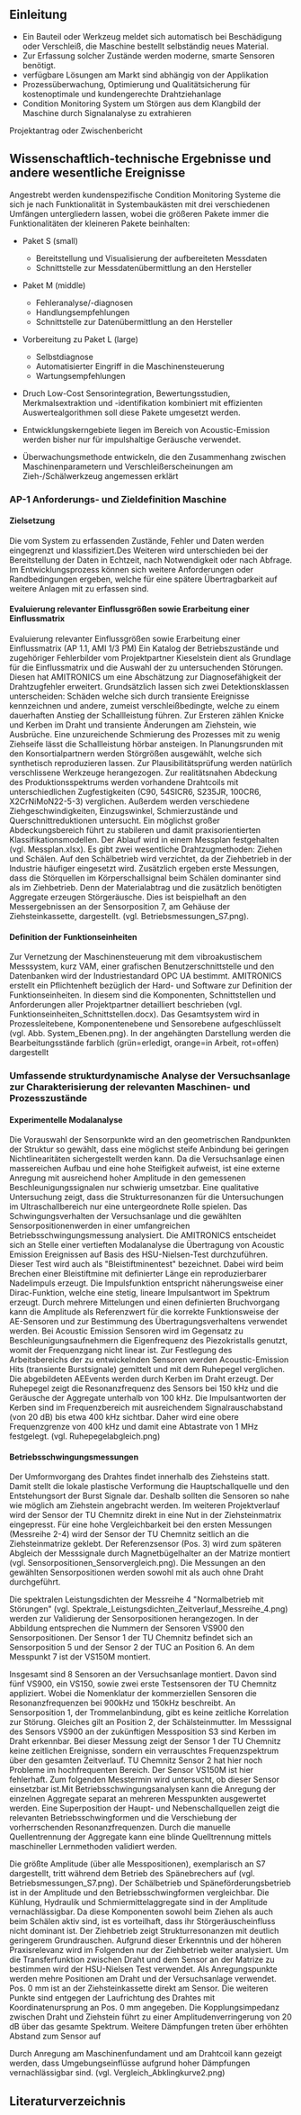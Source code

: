 ## Einleitung

- Ein Bauteil oder Werkzeug meldet sich automatisch bei Beschädigung oder Verschleiß, die Maschine bestellt selbständig neues Material. 
- Zur Erfassung solcher Zustände werden moderne, smarte Sensoren benötigt.
- verfügbare Lösungen am Markt sind abhängig von der Applikation
- Prozessüberwachung, Optimierung und Qualitätsicherung für kostenoptimale und kundengerechte Drahtziehanlage
- Condition Monitoring System um Störgen aus dem Klangbild der Maschine durch Signalanalyse zu extrahieren

Projektantrag oder Zwischenbericht

## Wissenschaftlich-technische Ergebnisse und andere wesentliche Ereignisse

Angestrebt werden kundenspezifische Condition Monitoring Systeme die sich je nach Funktionalität in Systembaukästen mit drei verschiedenen Umfängen untergliedern lassen, wobei die größeren Pakete immer die Funktionalitäten der kleineren Pakete beinhalten:

- Paket S (small)
  - Bereitstellung und Visualisierung der aufbereiteten Messdaten
  - Schnittstelle zur Messdatenübermittlung an den Hersteller
- Paket M (middle)
  - Fehleranalyse/-diagnosen
  - Handlungsempfehlungen
  - Schnittstelle zur Datenübermittlung an den Hersteller
- Vorbereitung zu Paket L (large)
  - Selbstdiagnose
  - Automatisierter Eingriff in die Maschinensteuerung
  - Wartungsempfehlungen

- Druch Low-Cost Sensorintegration, Bewertungsstudien, Merkmalsextraktion und -identifikation kombiniert mit effizienten Auswertealgorithmen soll diese Pakete umgesetzt werden.
- Entwicklungskerngebiete liegen im Bereich von Acoustic-Emission werden bisher nur für impulshaltige Geräusche verwendet.
- Überwachungsmethode entwickeln, die den Zusammenhang zwischen Maschinenparametern und Verschleißerscheinungen am Zieh-/Schälwerkzeug angemessen erklärt

### AP-1 Anforderungs- und Zieldefinition Maschine

#### Zielsetzung

Die vom System zu erfassenden Zustände, Fehler und Daten werden eingegrenzt und klassifiziert.Des Weiteren wird unterschieden bei der Bereitstellung der Daten in Echtzeit, nach Notwendigkeit oder nach Abfrage. Im Entwicklungsprozess können sich weitere Anforderungen oder Randbedingungen ergeben, welche für eine spätere Übertragbarkeit auf weitere Anlagen mit zu erfassen sind.

#### Evaluierung relevanter Einflussgrößen sowie Erarbeitung einer Einflussmatrix

<!-- TODO Zusammenfassung und Update-->
Evaluierung relevanter Einflussgrößen sowie Erarbeitung einer Einflussmatrix (AP 1.1, AMI 1/3 PM)
Ein Katalog der Betriebszustände und zugehöriger Fehlerbilder vom Projektpartner Kieselstein
dient als Grundlage für die Einflussmatrix und die Auswahl der zu untersuchenden Störungen.
Diesen hat AMITRONICS um eine Abschätzung zur Diagnosefähigkeit der Drahtzugfehler
erweitert. Grundsätzlich lassen sich zwei Detektionsklassen unterscheiden: Schäden welche sich
durch transiente Ereignisse kennzeichnen und andere, zumeist verschleißbedingte, welche zu
einem dauerhaften Anstieg der Schallleistung führen. Zur Ersteren zählen Knicke und Kerben im
Draht und transiente Änderungen am Ziehstein, wie Ausbrüche. Eine unzureichende Schmierung
des Prozesses mit zu wenig Ziehseife lässt die Schallleistung hörbar ansteigen.
In Planungsrunden mit den Konsortialpartnern werden Störgrößen ausgewählt, welche sich
synthetisch reproduzieren lassen. Zur Plausibilitätsprüfung werden natürlich verschlissene
Werkzeuge herangezogen. Zur realitätsnahen Abdeckung des Produktionsspektrums werden
vorhandene Drahtcoils mit unterschiedlichen Zugfestigkeiten (C90, 54SICR6, S235JR, 100CR6,
X2CrNiMoN22-5-3) verglichen. Außerdem werden verschiedene Ziehgeschwindigkeiten,
Einzugswinkel, Schmierzustände und Querschnittreduktionen untersucht. Ein möglichst großer
Abdeckungsbereich führt zu stabileren und damit praxisorientierten Klassifikationsmodellen. Der
Ablauf wird in einem Messplan festgehalten (vgl. Messplan.xlsx).
Es gibt zwei wesentliche Drahtzugmethoden: Ziehen und Schälen. Auf den Schälbetrieb wird
verzichtet, da der Ziehbetrieb in der Industrie häufiger eingesetzt wird. Zusätzlich ergeben erste
Messungen, dass die Störquellen im Körperschallsignal beim Schälen dominanter sind als im
Ziehbetrieb. Denn der Materialabtrag und die zusätzlich benötigten Aggregate erzeugen
Störgeräusche. Dies ist beispielhaft an den Messergebnissen an der Sensorposition 7, am
Gehäuse der Ziehsteinkassette, dargestellt. (vgl. Betriebsmessungen_S7.png).

#### Definition der Funktionseinheiten

<!-- TODO Zusammenfassung und Update-->
Zur Vernetzung der Maschinensteuerung mit dem vibroakustischem Messsystem, kurz VAM, einer
grafischen Benutzerschnittstelle und den Datenbanken wird der Industriestandard OPC UA
bestimmt. AMITRONICS erstellt ein Pflichtenheft bezüglich der Hard- und Software zur Definition
der Funktionseinheiten. In diesem sind die Komponenten, Schnittstellen und Anforderungen aller
Projektpartner detailliert beschrieben (vgl. Funktionseinheiten_Schnittstellen.docx).
Das Gesamtsystem wird in Prozessleitebene, Komponentenebene und Sensorebene
aufgeschlüsselt (vgl. Abb. System_Ebenen.png). In der angehängten Darstellung werden die
Bearbeitungsstände farblich (grün=erledigt, orange=in Arbeit, rot=offen) dargestellt

### Umfassende strukturdynamische Analyse der Versuchsanlage zur Charakterisierung der relevanten Maschinen- und Prozesszustände

#### Experimentelle Modalanalyse

<!-- TODO Zusammenfassung und Update-->
Die Vorauswahl der Sensorpunkte wird an den geometrischen Randpunkten der Struktur so
gewählt, dass eine möglichst steife Anbindung bei geringen Nichtlinearitäten sichergestellt
werden kann. Da die Versuchsanlage einen massereichen Aufbau und eine hohe Steifigkeit
aufweist, ist eine externe Anregung mit ausreichend hoher Amplitude in den gemessenen
Beschleunigungssignalen nur schwierig umsetzbar. Eine qualitative Untersuchung zeigt, dass die
Strukturresonanzen für die Untersuchungen im Ultraschallbereich nur eine untergeordnete Rolle
spielen. Das Schwingungsverhalten der Versuchsanlage und die gewählten Sensorpositionenwerden in einer umfangreichen Betriebsschwingungsmessung analysiert. Die AMITRONICS
entscheidet sich an Stelle einer vertieften Modalanalyse die Übertragung von Acoustic Emission
Ereignissen auf Basis des HSU-Nielsen-Test durchzuführen. Dieser Test wird auch als
"Bleistiftminentest" bezeichnet. Dabei wird beim Brechen einer Bleistiftmine mit definierter Länge
ein reproduzierbarer Nadelimpuls erzeugt. Die Impulsfunktion entspricht näherungsweise einer
Dirac-Funktion, welche eine stetig, lineare Impulsantwort im Spektrum erzeugt. Durch mehrere
Mittelungen und einen definierten Bruchvorgang kann die Amplitude als Referenzwert für die
korrekte Funktionsweise der AE-Sensoren und zur Bestimmung des Übertragungsverhaltens
verwendet werden. Bei Acoustic Emission Sensoren wird im Gegensatz zu
Beschleunigungsaufnehmern die Eigenfrequenz des Piezokristalls genutzt, womit der
Frequenzgang nicht linear ist.
Zur Festlegung des Arbeitsbereichs der zu entwickelnden Sensoren werden Acoustic-Emission
Hits (transiente Burstsignale) gemittelt und mit dem Ruhepegel verglichen. Die abgebildeten AEEvents werden durch Kerben im Draht erzeugt. Der Ruhepegel zeigt die Resonanzfrequenz des
Sensors bei 150 kHz und die Geräusche der Aggregate unterhalb von 100 kHz. Die
Impulsantworten der Kerben sind im Frequenzbereich mit ausreichendem Signalrauschabstand
(von 20 dB) bis etwa 400 kHz sichtbar. Daher wird eine obere Frequenzgrenze von 400 kHz und
damit eine Abtastrate von 1 MHz festgelegt. (vgl. Ruhepegelabgleich.png)

#### Betriebsschwingungsmessungen

<!-- TODO Zusammenfassung und Update-->
Der Umformvorgang des Drahtes findet innerhalb des Ziehsteins statt. Damit stellt die lokale
plastische Verformung die Hauptschallquelle und den Entstehungsort der Burst Signale dar.
Deshalb sollten die Sensoren so nahe wie möglich am Ziehstein angebracht werden. Im weiteren
Projektverlauf wird der Sensor der TU Chemnitz direkt in eine Nut in der Ziehsteinmatrix
eingepresst. Für eine hohe Vergleichbarkeit bei den ersten Messungen (Messreihe 2-4) wird der
Sensor der TU Chemnitz seitlich an die Ziehsteinmatrize geklebt. Der Referenzsensor (Pos. 3) wird
zum späteren Abgleich der Messsignale durch Magnetbügelhalter an der Matrize montiert (vgl.
Sensorpositionen_Sensorvergleich.png). Die Messungen an den gewählten Sensorpositionen
werden sowohl mit als auch ohne Draht durchgeführt.

Die spektralen Leistungsdichten der Messreihe 4 "Normalbetrieb mit Störungen" (vgl.
Spektrale_Leistungsdichten_Zeitverlauf_Messreihe_4.png) werden zur Validierung der
Sensorpositionen herangezogen. In der Abbildung entsprechen die Nummern der Sensoren
VS900 den Sensorpositionen. Der Sensor 1 der TU Chemnitz befindet sich an Sensorposition 5
und der Sensor 2 der TUC an Position 6. An dem Messpunkt 7 ist der VS150M montiert.

Insgesamt sind 8 Sensoren an der Versuchsanlage montiert. Davon sind fünf VS900, ein VS150,
sowie zwei erste Testsensoren der TU Chemnitz appliziert. Wobei die Nomenklatur der
kommerziellen Sensoren die Resonanzfrequenzen bei 900kHz und 150kHz beschreibt. An
Sensorposition 1, der Trommelanbindung, gibt es keine zeitliche Korrelation zur Störung. Gleiches
gilt an Position 2, der Schälsteinmutter. Im Messsignal des Sensors VS900 an der zukünftigen
Messposition S3 sind Kerben im Draht erkennbar. Bei dieser Messung zeigt der Sensor 1 der TU
Chemnitz keine zeitlichen Ereignisse, sondern ein verrauschtes Frequenzspektrum über den
gesamten Zeitverlauf. TU Chemnitz Sensor 2 hat hier noch Probleme im hochfrequenten Bereich.
Der Sensor VS150M ist hier fehlerhaft. Zum folgenden Messtermin wird untersucht, ob dieser
Sensor einsetzbar ist.Mit Betriebsschwingungsanalysen kann die Anregung der einzelnen Aggregate separat an
mehreren Messpunkten ausgewertet werden. Eine Superposition der Haupt- und
Nebenschallquellen zeigt die relevanten Betriebsschwingformen und die Verschiebung der
vorherrschenden Resonanzfrequenzen. Durch die manuelle Quellentrennung der Aggregate kann
eine blinde Quelltrennung mittels maschineller Lernmethoden validiert werden.

Die größte Amplitude (über alle Messpositionen), exemplarisch an S7 dargestellt, tritt während
dem Betrieb des Spänebrechers auf (vgl. Betriebsmessungen_S7.png). Der Schälbetrieb und
Späneförderungsbetrieb ist in der Amplitude und den Betriebsschwingformen vergleichbar. Die
Kühlung, Hydraulik und Schmiermittelaggregate sind in der Amplitude vernachlässigbar. Da diese
Komponenten sowohl beim Ziehen als auch beim Schälen aktiv sind, ist es vorteilhaft, dass ihr
Störgeräuscheinfluss nicht dominant ist. Der Ziehbetrieb zeigt Strukturresonanzen mit deutlich
geringerem Grundrauschen. Aufgrund dieser Erkenntnis und der höheren Praxisrelevanz wird im
Folgenden nur der Ziehbetrieb weiter analysiert.
Um die Transferfunktion zwischen Draht und dem Sensor an der Matrize zu bestimmen wird der
HSU-Nielsen Test verwendet. Als Anregungspunkte werden mehre Positionen am Draht und der
Versuchsanlage verwendet. Pos. 0 mm ist an der Ziehsteinkassette direkt am Sensor. Die weiteren
Punkte sind entgegen der Laufrichtung des Drahtes mit Koordinatenursprung an Pos. 0 mm
angegeben. Die Kopplungsimpedanz zwischen Draht und Ziehstein führt zu einer
Amplitudenverringerung von 20 dB über das gesamte Spektrum. Weitere Dämpfungen treten
über erhöhten Abstand zum Sensor auf

Durch Anregung am Maschinenfundament und am Drahtcoil kann gezeigt werden, dass
Umgebungseinflüsse aufgrund hoher Dämpfungen vernachlässigbar sind. (vgl.
Vergleich_Abklingkurve2.png)

## Literaturverzeichnis
